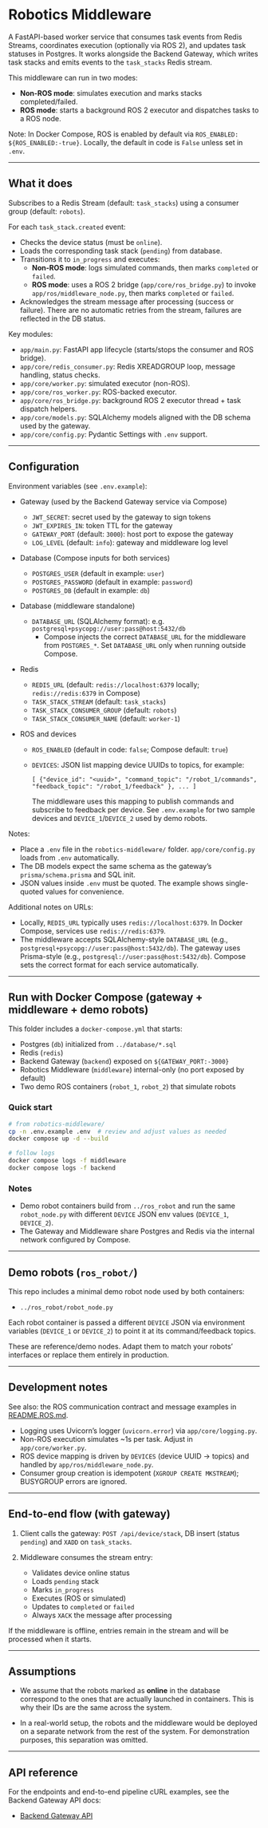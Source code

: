 # Robotics Middleware

A FastAPI-based worker service that consumes task events from Redis Streams, coordinates execution (optionally via ROS 2), and updates task statuses in Postgres. It works alongside the Backend Gateway, which writes task stacks and emits events to the `task_stacks` Redis stream.

This middleware can run in two modes:

- **Non-ROS mode**: simulates execution and marks stacks completed/failed.
- **ROS mode**: starts a background ROS 2 executor and dispatches tasks to a ROS node.

Note: In Docker Compose, ROS is enabled by default via `ROS_ENABLED: ${ROS_ENABLED:-true}`. Locally, the default in code is `False` unless set in `.env`.

---

## What it does

Subscribes to a Redis Stream (default: `task_stacks`) using a consumer group (default: `robots`).

For each `task_stack.created` event:

- Checks the device status (must be `online`).
- Loads the corresponding task stack (`pending`) from database.
- Transitions it to `in_progress` and executes:
  - **Non-ROS mode**: logs simulated commands, then marks `completed` or `failed`.
  - **ROS mode**: uses a ROS 2 bridge (`app/core/ros_bridge.py`) to invoke `app/ros/middleware_node.py`, then marks `completed` or `failed`.
- Acknowledges the stream message after processing (success or failure). There are no automatic retries from the stream, failures are reflected in the DB status.

Key modules:

- `app/main.py`: FastAPI app lifecycle (starts/stops the consumer and ROS bridge).
- `app/core/redis_consumer.py`: Redis XREADGROUP loop, message handling, status checks.
- `app/core/worker.py`: simulated executor (non-ROS).
- `app/core/ros_worker.py`: ROS-backed executor.
- `app/core/ros_bridge.py`: background ROS 2 executor thread + task dispatch helpers.
- `app/core/models.py`: SQLAlchemy models aligned with the DB schema used by the gateway.
- `app/core/config.py`: Pydantic Settings with `.env` support.

---

## Configuration

Environment variables (see `.env.example`):

- Gateway (used by the Backend Gateway service via Compose)
  - `JWT_SECRET`: secret used by the gateway to sign tokens
  - `JWT_EXPIRES_IN`: token TTL for the gateway
  - `GATEWAY_PORT` (default: `3000`): host port to expose the gateway
  - `LOG_LEVEL` (default: `info`): gateway and middleware log level

- Database (Compose inputs for both services)
  - `POSTGRES_USER` (default in example: `user`)
  - `POSTGRES_PASSWORD` (default in example: `password`)
  - `POSTGRES_DB` (default in example: `db`)

- Database (middleware standalone)
  - `DATABASE_URL` (SQLAlchemy format): e.g. `postgresql+psycopg://user:pass@host:5432/db`
    - Compose injects the correct `DATABASE_URL` for the middleware from `POSTGRES_*`. Set `DATABASE_URL` only when running outside Compose.

- Redis
  - `REDIS_URL` (default: `redis://localhost:6379` locally; `redis://redis:6379` in Compose)
  - `TASK_STACK_STREAM` (default: `task_stacks`)
  - `TASK_STACK_CONSUMER_GROUP` (default: `robots`)
  - `TASK_STACK_CONSUMER_NAME` (default: `worker-1`)

- ROS and devices
  - `ROS_ENABLED` (default in code: `false`; Compose default: `true`)
  - `DEVICES`: JSON list mapping device UUIDs to topics, for example:

    `[ {"device_id": "<uuid>", "command_topic": "/robot_1/commands", "feedback_topic": "/robot_1/feedback" }, ... ]`

    The middleware uses this mapping to publish commands and subscribe to feedback per device. See `.env.example` for two sample devices and `DEVICE_1`/`DEVICE_2` used by demo robots.

Notes:

- Place a `.env` file in the `robotics-middleware/` folder. `app/core/config.py` loads from `.env` automatically.
- The DB models expect the same schema as the gateway’s `prisma/schema.prisma` and SQL init.
- JSON values inside `.env` must be quoted. The example shows single-quoted values for convenience.

Additional notes on URLs:

- Locally, `REDIS_URL` typically uses `redis://localhost:6379`. In Docker Compose, services use `redis://redis:6379`.
- The middleware accepts SQLAlchemy-style `DATABASE_URL` (e.g., `postgresql+psycopg://user:pass@host:5432/db`). The gateway uses Prisma-style (e.g., `postgresql://user:pass@host:5432/db`). Compose sets the correct format for each service automatically.

---

## Run with Docker Compose (gateway + middleware + demo robots)

This folder includes a `docker-compose.yml` that starts:

- Postgres (`db`) initialized from `../database/*.sql`
- Redis (`redis`)
- Backend Gateway (`backend`) exposed on `${GATEWAY_PORT:-3000}`
- Robotics Middleware (`middleware`) internal-only (no port exposed by default)
- Two demo ROS containers (`robot_1`, `robot_2`) that simulate robots

### Quick start

```zsh
# from robotics-middleware/
cp -n .env.example .env  # review and adjust values as needed
docker compose up -d --build

# follow logs
docker compose logs -f middleware
docker compose logs -f backend
```

### Notes

- Demo robot containers build from `../ros_robot` and run the same `robot_node.py` with different `DEVICE` JSON env values (`DEVICE_1`, `DEVICE_2`).
- The Gateway and Middleware share Postgres and Redis via the internal network configured by Compose.

---

## Demo robots (`ros_robot/`)

This repo includes a minimal demo robot node used by both containers:

- `../ros_robot/robot_node.py`

Each robot container is passed a different `DEVICE` JSON via environment variables (`DEVICE_1` or `DEVICE_2`) to point it at its command/feedback topics.

These are reference/demo nodes. Adapt them to match your robots’ interfaces or replace them entirely in production.

---

## Development notes

See also: the ROS communication contract and message examples in [README.ROS.md](./README.ROS.md).

- Logging uses Uvicorn’s logger (`uvicorn.error`) via `app/core/logging.py`.
- Non-ROS execution simulates ~1s per task. Adjust in `app/core/worker.py`.
- ROS device mapping is driven by `DEVICES` (device UUID -> topics) and handled by `app/ros/middleware_node.py`.
- Consumer group creation is idempotent (`XGROUP CREATE MKSTREAM`); BUSYGROUP errors are ignored.

---

## End-to-end flow (with gateway)

1. Client calls the gateway: `POST /api/device/stack`, DB insert (status `pending`) and `XADD` on `task_stacks`.
2. Middleware consumes the stream entry:

    - Validates device online status
    - Loads `pending` stack
    - Marks `in_progress`
    - Executes (ROS or simulated)
    - Updates to `completed` or `failed`
    - Always `XACK` the message after processing

If the middleware is offline, entries remain in the stream and will be processed when it starts.

---

## Assumptions

- We assume that the robots marked as **online** in the database correspond to the ones that are actually launched in containers. This is why their IDs are the same across the system.

- In a real-world setup, the robots and the middleware would be deployed on a separate network from the rest of the system. For demonstration purposes, this separation was omitted.

---

## API reference

For the endpoints and end-to-end pipeline cURL examples, see the Backend Gateway API docs:

- [Backend Gateway API](../backend-gateway/README.API.md)
